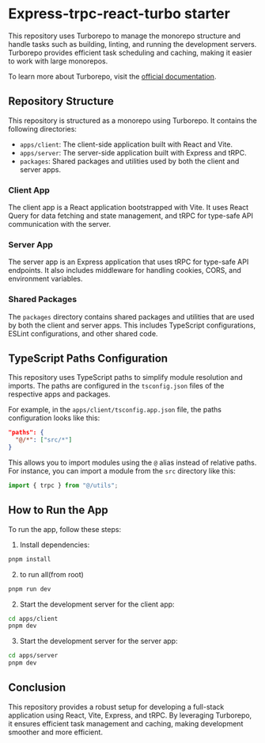 # Express-trpc-react-turbo starter

This repository uses Turborepo to manage the monorepo structure and handle tasks such as building, linting, and running the development servers. Turborepo provides efficient task scheduling and caching, making it easier to work with large monorepos.

To learn more about Turborepo, visit the [official documentation](https://turbo.build/repo/docs).

## Repository Structure

This repository is structured as a monorepo using Turborepo. It contains the following directories:

- `apps/client`: The client-side application built with React and Vite.
- `apps/server`: The server-side application built with Express and tRPC.
- `packages`: Shared packages and utilities used by both the client and server apps.

### Client App

The client app is a React application bootstrapped with Vite. It uses React Query for data fetching and state management, and tRPC for type-safe API communication with the server.

### Server App

The server app is an Express application that uses tRPC for type-safe API endpoints. It also includes middleware for handling cookies, CORS, and environment variables.

### Shared Packages

The `packages` directory contains shared packages and utilities that are used by both the client and server apps. This includes TypeScript configurations, ESLint configurations, and other shared code.


## TypeScript Paths Configuration

This repository uses TypeScript paths to simplify module resolution and imports. The paths are configured in the `tsconfig.json` files of the respective apps and packages.

For example, in the `apps/client/tsconfig.app.json` file, the paths configuration looks like this:

```json
"paths": {
  "@/*": ["src/*"]
}
```

This allows you to import modules using the `@` alias instead of relative paths. For instance, you can import a module from the `src` directory like this:

```typescript
import { trpc } from "@/utils";
```

## How to Run the App

To run the app, follow these steps:

1. Install dependencies:

```sh
pnpm install
```
2. to run all(from root)

```sh
pnpm run dev
```

2. Start the development server for the client app:

```sh
cd apps/client
pnpm dev
```

3. Start the development server for the server app:

```sh
cd apps/server
pnpm dev
```




## Conclusion

This repository provides a robust setup for developing a full-stack application using React, Vite, Express, and tRPC. By leveraging Turborepo, it ensures efficient task management and caching, making development smoother and more efficient.

